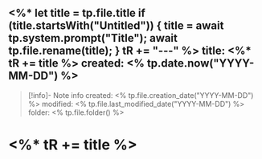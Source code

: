 
<%*
  let title = tp.file.title
  if (title.startsWith("Untitled")) {
    title = await tp.system.prompt("Title");
    await tp.file.rename(title);
  } 
  tR += "---"
%>
title:  <%* tR += title %>
created: <% tp.date.now("YYYY-MM-DD") %>
---

>[!info]- Note info
>created: <% tp.file.creation_date("YYYY-MM-DD") %>
>modified: <% tp.file.last_modified_date("YYYY-MM-DD") %>
>folder: <% tp.file.folder() %>

# <%* tR += title %>
